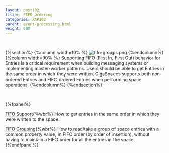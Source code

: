 ```yaml
---
layout: post102
title:  FIFO Ordering
categories: XAP102
parent: event-processing.html
weight: 600
---
```


<br>

{%section%}
{%column width=10% %}
![fifo-groups.png](/attachment_files/subject/fifo-groups.png)
{%endcolumn%}
{%column width=90% %}
Supporting FIFO (First In, First Out) behavior for Entries is a critical requirement when building messaging systems or implementing master-worker patterns. Users should be able to get Entries in the same order in which they were written. GigaSpaces supports both non-ordered Entries and FIFO ordered Entries when performing space operations.
{%endcolumn%}
{%endsection%}

<br>

{%fpanel%}

[FIFO Support](./fifo-support.html){%wbr%}
How to get entries in the same order in which they were written to the space.

[FIFO Grouping](./fifo-grouping.html){%wbr%}
How to read/take a group of space entries with a common property value, in FIFO order (by order of insertion), without having to maintain a FIFO order for all the entries in the space.
{%endfpanel%}

